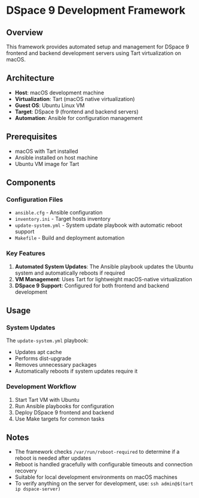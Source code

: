 # DSpace 9 Development Framework

## Overview
This framework provides automated setup and management for DSpace 9 frontend and backend development servers using Tart virtualization on macOS.

## Architecture
- **Host**: macOS development machine
- **Virtualization**: Tart (macOS native virtualization)
- **Guest OS**: Ubuntu Linux VM
- **Target**: DSpace 9 (frontend and backend servers)
- **Automation**: Ansible for configuration management

## Prerequisites
- macOS with Tart installed
- Ansible installed on host machine
- Ubuntu VM image for Tart

## Components

### Configuration Files
- `ansible.cfg` - Ansible configuration
- `inventory.ini` - Target hosts inventory
- `update-system.yml` - System update playbook with automatic reboot support
- `Makefile` - Build and deployment automation

### Key Features
1. **Automated System Updates**: The Ansible playbook updates the Ubuntu system and automatically reboots if required
2. **VM Management**: Uses Tart for lightweight macOS-native virtualization
3. **DSpace 9 Support**: Configured for both frontend and backend development

## Usage

### System Updates
The `update-system.yml` playbook:
- Updates apt cache
- Performs dist-upgrade
- Removes unnecessary packages
- Automatically reboots if system updates require it

### Development Workflow
1. Start Tart VM with Ubuntu
2. Run Ansible playbooks for configuration
3. Deploy DSpace 9 frontend and backend
4. Use Make targets for common tasks

## Notes
- The framework checks `/var/run/reboot-required` to determine if a reboot is needed after updates
- Reboot is handled gracefully with configurable timeouts and connection recovery
- Suitable for local development environments on macOS machines
- To verify anything on the server for development, use: `ssh admin@$(tart ip dspace-server)`